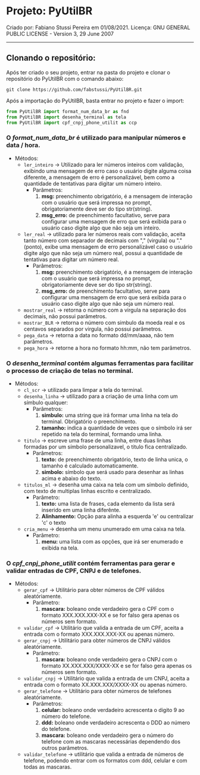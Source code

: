 # Projeto: **PyUtilBR**

Criado por: Fabiano Stussi Pereira em 01/08/2021.
Licença: GNU GENERAL PUBLIC LICENSE - Version 3, 29 June 2007

------------

## Clonando o repositório:
Após ter criado o seu projeto, entrar na pasta do projeto e clonar o repositório do PyUtilBR com o comando abaixo:
~~~ DOS
git clone https://github.com/fabstussi/PyUtilBR.git
~~~
Após a importação do PyUtilBR, basta entrar no projeto e fazer o import:
~~~ python
from PyUtilBR import format_num_data_br as fnd
from PyUtilBR import desenha_terminal as tela
from PyUtilBR import cpf_cnpj_phone_utilit as ccp
~~~
### O *format_num_data_br* é utilizado para manipular números e data / hora.
- Métodos:
	- ```ler_inteiro``` -> Utilizado para ler números inteiros com validação, exibindo uma mensagem de erro caso o usuário digite alguma coisa diferente, a mensagem de erro é personalizável, bem como a quantidade de tentativas para digitar um número inteiro.
		- Parâmetros:
			1. **msg:** preenchimento obrigatório, é a mensagem de interação com o usuário que será impressa no prompt, obrigatoriamente deve ser do tipo str(string).
			2. **msg_erro:** de preenchimento facultativo, serve para configurar uma mensagem de erro que será exibida para o usuário caso digite algo que não seja um inteiro.
	- ```ler_real``` -> utilizado para ler números reais com validação, aceita tanto número com separador de decimais com "," (virgula) ou "." (ponto), exibe uma mensagem de erro personalizável caso o usuário digite algo que não seja um número real, possui a quantidade de tentativas para digitar um número real.
		- Parâmetros:
			1. **msg:** preenchimento obrigatório, é a mensagem de interação com o usuário que será impressa no prompt, obrigatoriamente deve ser do tipo str(string).
			1. **msg_erro:** de preenchimento facultativo, serve para configurar uma mensagem de erro que será exibida para o usuário caso digite algo que não seja um número real.
	- ```mostrar_real``` -> retorna o número com a virgula na separação dos decimais, não possui parâmetros.
	- ```mostrar_BLR``` -> retorna o número com simbulo da moeda real e os centavos separados por virgula, não possui parâmetros.
	- ```pega_data``` -> retorna a data no formato dd/mm/aaaa, não tem parâmetros.
	- ```pega_hora``` -> retorne a hora no formato hh:mm, não tem parâmetros.

### O *desenha_terminal* contém algumas ferramentas para facilitar o processo de criação de telas no terminal.
- Métodos:
	- ```cl_scr``` -> utilizado para limpar a tela do terminal.
	- ```desenha_linha``` -> utilizado para a criação de uma linha com um símbulo qualquer:
		- Parâmetros:
			1. __simbulo:__ uma string que irá formar uma linha na tela do terminal. Obrigatório o preenchimento.
			1. __tamanho:__ indica a quantidade de vezes que o símbolo irá ser repetido na tela do terminal, formando uma linha.
	- ```titulo``` -> escreve uma frase de uma linha, entre duas linhas formadas por um símbolo personalizavel, o titulo fica centralizado.
		- Parâmetros:
			1. __texto:__ de preenchimento obrigatório, texto de linha unica, o tamanho é calculado automaticamente.
			2. __simbolo:__ símbolo que será usado para desenhar as linhas acima e abaixo do texto.
	- ```titulos_ml``` -> desenha uma caixa na tela com um símbolo definido, com texto de multiplas linhas escrito e centralizado.
		- Parâmetro:
			1. __texto:__ uma lista de frases, cada elemento da lista será inserido em uma linha diferênte.
			2. __Alinhamento:__ Opção para alinha a esquerda 'e' ou centralizar 'c' o texto
	- ```cria_menu``` -> desenha um menu unumerado em uma caixa na tela.
		- Parâmetro:
			1. __menu:__ uma lista com as opções, que irá ser enumerado e exibida na tela.

### O *cpf_cnpj_phone_utilit* contém ferramentas para gerar e validar entradas de CPF, CNPJ e de telefones.
- Métodos:
	- ```gerar_cpf``` -> Utilitário para obter números de CPF válidos aleatóriamente.
		- Parâmetro:
			1. __mascara:__ boleano onde verdadeiro gera o CPF com o formato XXX.XXX.XXX-XX e se for falso gera apenas os números sem formato.
	- ```validar_cpf``` -> Utilitário que valida a entrada de um CPF, aceita a entrada com o formato XXX.XXX.XXX-XX ou apenas número.
	- ```gerar_cnpj``` -> Utilitário para obter números de CNPJ válidos aleatóriamente.
		- Parâmetro:
			1. __mascara:__ boleano onde verdadeiro gera o CNPJ com o formato XX.XXX.XXX/XXXX-XX e se for falso gera apenas os números sem formato.
	- ```validar_cnpj``` -> Utilitário que valida a entrada de um CNPJ, aceita a entrada com o formato XX.XXX.XXX/XXXX-XX ou apenas número.
	- ```gerar_telefone``` -> Utilitário para obter números de telefones aleatóriamente.
		- Parâmetros:
			1. __celular:__ boleano onde verdadeiro acrescenta o digito 9 ao número do telefone.
			2. __ddd:__ boleano onde verdadeiro acrescenta o DDD ao número do telefone.
			3. __mascara:__ boleano onde verdadeiro gera o número do telefone com as mascaras necessárias dependendo dos outros parâmetros.
	- ```validar_telefone``` -> utilitário que valida a entrada de números de telefone, podendo entrar com os formatos com ddd, celular e com todas as mascaras.